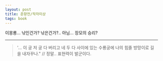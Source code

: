 ```yaml
---
layout: post
title: 춘향전/작자미상
tags: book
---
```


이몽룡... 낚인건가? 낚은건가?.. 아님... 장모의 승리?

- - -

> '... 이 궁 저 궁 다 버리고 네 두 다 사이에 있는 수룡궁에 나의 힘줄 방망이로 길을 내자꾸나." // 정말.. 표현력이 발군이다.
 